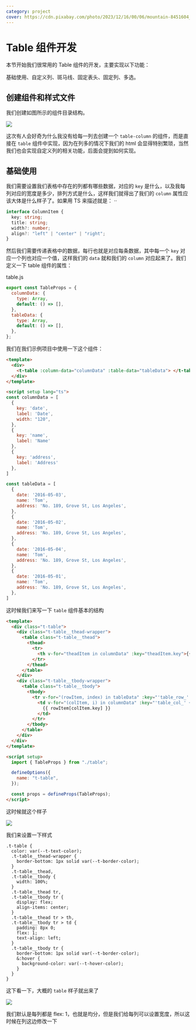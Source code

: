 ```yaml
---
category: project
cover: https://cdn.pixabay.com/photo/2023/12/16/00/06/mountain-8451604_640.jpg
---
```


# Table 组件开发

本节开始我们很常用的 Table 组件的开发，主要实现以下功能：

基础使用、自定义列、斑马线、固定表头、固定列、多选。

## 创建组件和样式文件

我们创建如图所示的组件目录结构。

![](http://tuchuang.niubin.site/image/project-20250120-1.png)

这次有人会好奇为什么我没有给每一列去创建一个 `table-column` 的组件，而是直接在 `table` 组件中实现，因为在列多的情况下我们的 html 会显得特别繁琐，当然我们也会实现自定义列的相关功能，后面会提到如何实现。

## 基础使用

我们需要设置我们表格中存在的列都有哪些数据，对应的 `key` 是什么，以及我每列对应的宽度是多少，排列方式是什么，这样我们就得出了我们的 `column` 属性应该大体是什么样子了。如果用 TS 来描述就是：
··

```typescript
interface ColumnItem {
  key: string;
  title: string;
  width?: number;
  align?: "left" | "center" | "right";
}
```

然后我们需要传递表格中的数据，每行也就是对应每条数据，其中每一个 `key` 对应一个列也对应一个值，这样我们的 `data` 就和我们的 `column` 对应起来了。我们定义一下 table 组件的属性：

table.js

```js
export const TableProps = {
  columnData: {
    type: Array,
    default: () => [],
  },
  tableData: {
    type: Array,
    default: () => [],
  },
};
```

我们在我们示例项目中使用一下这个组件：

```html
<template>
  <div>
    <t-table :column-data="columnData" :table-data="tableData"> </t-table>
  </div>
</template>

<script setup lang="ts">
const columnData = [
  {
    key: 'date',
    label: 'Date',
    width: "120",
  },
  {
    key: 'name',
    label: 'Name'
  },
  {
    key: 'address',
    label: 'Address'
  },
]

const tableData = [
  {
    date: '2016-05-03',
    name: 'Tom',
    address: 'No. 189, Grove St, Los Angeles',
  },
  {
    date: '2016-05-02',
    name: 'Tom',
    address: 'No. 189, Grove St, Los Angeles',
  },
  {
    date: '2016-05-04',
    name: 'Tom',
    address: 'No. 189, Grove St, Los Angeles',
  },
  {
    date: '2016-05-01',
    name: 'Tom',
    address: 'No. 189, Grove St, Los Angeles',
  },
]
```

这时候我们来写一下 `table` 组件基本的结构

```html
<template>
  <div class="t-table">
    <div class="t-table__thead-wrapper">
      <table class="t-table__thead">
        <thead>
          <tr>
            <th v-for="theadItem in columnData" :key="theadItem.key">{{ theadItem.label }}</th>
          </tr>
        </thead>
      </table>
    </div>
    <div class="t-table__tbody-wrapper">
      <table class="t-table__tbody">
        <tbody>
          <tr v-for="(rowItem, index) in tableData" :key="'table_row_' + index">
            <td v-for="(colItem, i) in columnData" :key="'table_col_' + i">
              {{ rowItem[colItem.key] }}
            </td>
          </tr>
        </tbody>
      </table>
    </div>
  </div>
</template>

<script setup>
  import { TableProps } from "./table";

  defineOptions({
    name: "t-table",
  });

  const props = defineProps(TableProps);
</script>
```

这时候就这个样子

![](http://tuchuang.niubin.site/image/project-20250120-2.png)

我们来设置一下样式

```less
.t-table {
  color: var(--t-text-color);
  .t-table__thead-wrapper {
    border-bottom: 1px solid var(--t-border-color);
  }
  .t-table__thead,
  .t-table__tbody {
    width: 100%;
  }
  .t-table__thead tr,
  .t-table__tbody tr {
    display: flex;
    align-items: center;
  }
  .t-table__thead tr > th,
  .t-table__tbody tr > td {
    padding: 8px 0;
    flex: 1;
    text-align: left;
  }
  .t-table__tbody tr {
    border-bottom: 1px solid var(--t-border-color);
    &:hover {
      background-color: var(--t-hover-color);
    }
  }
}
```

这下看一下，大概的 `table` 样子就出来了

![](http://tuchuang.niubin.site/image/project-20250120-3.png)

我们默认是每列都是 flex: 1，也就是均分，但是我们给每列可以设置宽度，所以这时候在列这边修改一下
